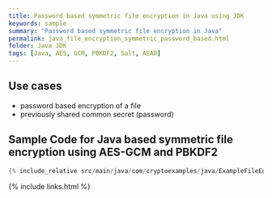 ```yaml
---
title: Password based symmetric file encryption in Java using JDK
keywords: sample
summary: "Password based symmetric file encryption in Java"
permalink: java_file_encryption_symmetric_password_based.html
folder: Java JDK
tags: [Java, AES, GCM, PBKDF2, Salt, AEAD]
---
```


## Use cases

- password based encryption of a file
- previously shared common secret (password)

## Sample Code for Java based symmetric file encryption using AES-GCM and PBKDF2

```java
{% include_relative src/main/java/com/cryptoexamples/java/ExampleFileEncryptionInOneMethod.java %}
```



{% include links.html %}
